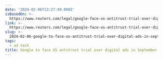 ```yaml
---
date: '2024-02-06T13:27:49.000Z'
isBasedOn: >-
  https://www.reuters.com/legal/google-face-us-antitrust-trial-over-digital-ads-september-2024-02-05/
link: >-
  https://www.reuters.com/legal/google-face-us-antitrust-trial-over-digital-ads-september-2024-02-05/
slug: >-
  2024-02-06-google-to-face-us-antitrust-trial-over-digital-ads-in-september-or-reuters
tags:
  - ad tech
title: Google to face US antitrust trial over digital ads in September | Reuters
---
```


